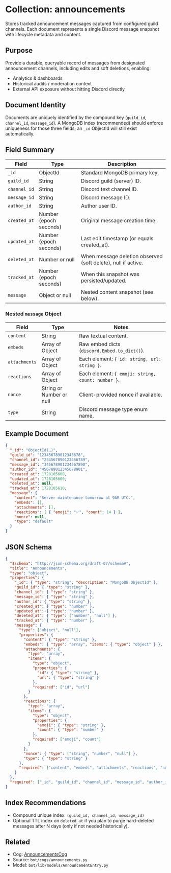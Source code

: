 # Collection: announcements

Stores tracked announcement messages captured from configured guild channels. Each document represents a single Discord message snapshot with lifecycle metadata and content.

## Purpose

Provide a durable, queryable record of messages from designated announcement channels, including edits and soft deletions, enabling:

- Analytics & dashboards
- Historical audits / moderation context
- External API exposure without hitting Discord directly

## Document Identity

Documents are uniquely identified by the compound key (`guild_id`, `channel_id`, `message_id`). A MongoDB index (recommended) should enforce uniqueness for those three fields; an `_id` ObjectId will still exist automatically.

## Field Summary

| Field | Type | Description |
|-------|------|-------------|
| `_id` | ObjectId | Standard MongoDB primary key. |
| `guild_id` | String | Discord guild (server) ID. |
| `channel_id` | String | Discord text channel ID. |
| `message_id` | String | Discord message ID. |
| `author_id` | String | Author user ID. |
| `created_at` | Number (epoch seconds) | Original message creation time. |
| `updated_at` | Number (epoch seconds) | Last edit timestamp (or equals created_at). |
| `deleted_at` | Number or null | When message deletion observed (soft delete), null if active. |
| `tracked_at` | Number (epoch seconds) | When this snapshot was persisted/updated. |
| `message` | Object or null | Nested content snapshot (see below). |

### Nested `message` Object

| Field | Type | Notes |
|-------|------|-------|
| `content` | String | Raw textual content. |
| `embeds` | Array of Object | Raw embed dicts (`discord.Embed.to_dict()`). |
| `attachments` | Array of Object | Each element: `{ id: string, url: string }`. |
| `reactions` | Array of Object | Each element: `{ emoji: string, count: number }`. |
| `nonce` | String or Number or null | Client-provided nonce if available. |
| `type` | String | Discord message type enum name. |

## Example Document

```json
{
  "_id": "ObjectId(…)",
  "guild_id": "123456789012345678",
  "channel_id": "234567890123456789",
  "message_id": "345678901234567890",
  "author_id": "456789012345678901",
  "created_at": 1728105600,
  "updated_at": 1728105600,
  "deleted_at": null,
  "tracked_at": 1728105610,
  "message": {
    "content": "Server maintenance tomorrow at 9AM UTC.",
    "embeds": [],
    "attachments": [],
    "reactions": [ { "emoji": "✅", "count": 14 } ],
    "nonce": null,
    "type": "default"
  }
}
```

## JSON Schema

```json
{
  "$schema": "http://json-schema.org/draft-07/schema#",
  "title": "Announcements",
  "type": "object",
  "properties": {
    "_id": { "type": "string", "description": "MongoDB ObjectId" },
    "guild_id": { "type": "string" },
    "channel_id": { "type": "string" },
    "message_id": { "type": "string" },
    "author_id": { "type": "string" },
    "created_at": { "type": "number" },
    "updated_at": { "type": "number" },
    "deleted_at": { "type": ["number", "null"] },
    "tracked_at": { "type": "number" },
    "message": {
      "type": ["object", "null"],
      "properties": {
        "content": { "type": "string" },
        "embeds": { "type": "array", "items": { "type": "object" } },
        "attachments": {
          "type": "array",
          "items": {
            "type": "object",
            "properties": {
              "id": { "type": "string" },
              "url": { "type": "string" }
            },
            "required": ["id", "url"]
          }
        },
        "reactions": {
          "type": "array",
          "items": {
            "type": "object",
            "properties": {
              "emoji": { "type": "string" },
              "count": { "type": "number" }
            },
            "required": ["emoji", "count"]
          }
        },
        "nonce": { "type": ["string", "number", "null"] },
        "type": { "type": "string" }
      },
      "required": ["content", "embeds", "attachments", "reactions", "nonce", "type"]
    }
  },
  "required": ["_id", "guild_id", "channel_id", "message_id", "author_id", "created_at", "updated_at", "deleted_at", "tracked_at", "message"]
}
```

## Index Recommendations

- Compound unique index: `(guild_id, channel_id, message_id)`
- Optional TTL index on `deleted_at` if you plan to purge hard-deleted messages after N days (only if not needed historically).

## Related

- Cog: [AnnouncementsCog](../cogs/announcements.md)
- Source: `bot/cogs/announcements.py`
- Model: `bot/lib/models/AnnouncementEntry.py`
